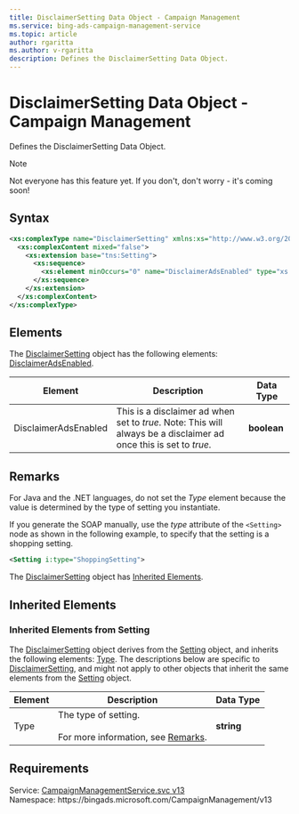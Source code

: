 ```yaml
---
title: DisclaimerSetting Data Object - Campaign Management
ms.service: bing-ads-campaign-management-service
ms.topic: article
author: rgaritta
ms.author: v-rgaritta
description: Defines the DisclaimerSetting Data Object.
---
```

# DisclaimerSetting Data Object - Campaign Management
Defines the DisclaimerSetting Data Object.

> [!NOTE]
> Not everyone has this feature yet. If you don't, don't worry - it's coming soon!

## Syntax
```xml
<xs:complexType name="DisclaimerSetting" xmlns:xs="http://www.w3.org/2001/XMLSchema">
  <xs:complexContent mixed="false">
    <xs:extension base="tns:Setting">
      <xs:sequence>
        <xs:element minOccurs="0" name="DisclaimerAdsEnabled" type="xs:boolean" />
      </xs:sequence>
    </xs:extension>
  </xs:complexContent>
</xs:complexType>
```

## <a name="elements"></a>Elements

The [DisclaimerSetting](disclaimersetting.md) object has the following elements: [DisclaimerAdsEnabled](#disclaimeradsenabled).

|Element|Description|Data Type|
|-----------|---------------|-------------|
|<a name="disclaimeradsenabled"></a>DisclaimerAdsEnabled|This is a disclaimer ad when set to *true*. Note: This will always be a disclaimer ad once this is set to *true*.|**boolean**|

## <a name="remarks"></a>Remarks
For Java and the .NET languages, do not set the *Type* element because the value is determined by the type of setting you instantiate.

If you generate the SOAP manually, use the *type* attribute of the `<Setting>` node as shown in the following example, to specify that the setting is a shopping setting.

```xml
<Setting i:type="ShoppingSetting">
```

The [DisclaimerSetting](disclaimersetting.md) object has [Inherited Elements](#inheritedelements).

## <a name="inheritedelements"></a>Inherited Elements

### <a name="inheritedelementssetting"></a>Inherited Elements from Setting
The [DisclaimerSetting](disclaimersetting.md) object derives from the [Setting](setting.md) object, and inherits the following elements: [Type](#type). The descriptions below are specific to [DisclaimerSetting](disclaimersetting.md), and might not apply to other objects that inherit the same elements from the [Setting](setting.md) object.  

|Element|Description|Data Type|
|-----------|---------------|-------------|
|<a name="type"></a>Type|The type of setting.<br/><br/>For more information, see [Remarks](#remarks).|**string**|

## Requirements
Service: [CampaignManagementService.svc v13](https://campaign.api.bingads.microsoft.com/Api/Advertiser/CampaignManagement/v13/CampaignManagementService.svc)  
Namespace: https\://bingads.microsoft.com/CampaignManagement/v13  

